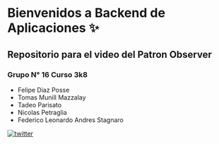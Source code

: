  # Bienvenidos a Backend de Aplicaciones ✨
 ## Repositorio para el video del Patron Observer
 ### Grupo N° 16 Curso 3k8
- Felipe Diaz Posse
- Tomas Munill Mazzalay
- Tadeo Parisato
- Nicolas Petraglia
- Federico Leonardo Andres Stagnaro

[![twitter](https://img.shields.io/badge/YouTube-%23FF0000.svg?style=for-the-badge&logo=YouTube&logoColor=white)](https://www.youtube.com/watch?v=zZ9FgMTu65A)
